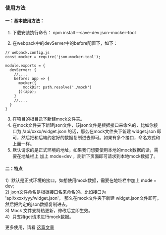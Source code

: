 ### 使用方法

#### 一：基本使用方法：

  1. 下载安装执行命令： npm install --save-dev json-mocker-tool </br>

  2. 在webpack中的devServer中的before配置下，如下： </br>
```
// webpack.config.js
const mocker = require('json-mocker-tool');

module.exports = {
  devServer: {
    //....
    before: app => {
      mocker({
        mockDir: path.resolve('./mock')
      })(app);
    }
    //....
  }
}
```
  3. 在项目的根目录下新建mock文件夹。</br>
  4. 在mock文件夹下新建json文件，该json文件是根据接口来命名的，比如你接口为 /api/xxxx/widget.json 的话，那么在mock文件夹下新建 widget.json 即可，然后把和后端约定好的数据复制进去即可。如果有多个接口，命名方式和上面一样。</br>
  5. 默认请求的是正式环境的地址，如果我们想要使用本地的mock数据的话，需要在地址栏上 加上 mode=dev ，刷新下页面即可请求到本地mock数据了。</br>

  #### 二：特点

  1）默认是正式环境的接口，如想使用mock数据，需要在地址栏中加上 mode = dev; </br>
  2) json文件命名是根据接口名来命名的。比如接口为 'api/xxxx/yyy/widget.json'， 那么在mock文件夹下新建 widget.json文件即可。然后把约定的json数据复制进去。</br>
  3) Mock 文件支持热更新，修改后立即生效。</br>
  4）只支持get请求进行mock数据。</br>

  更多使用，请看 <a href="https://github.com/tugenhua0707/react-collection/blob/master/mock/mock.md">这篇文章</a>
  
